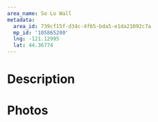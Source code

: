 ```yaml
---
area_name: So Lo Wall
metadata:
  area_id: 739cf15f-d34c-4f65-bda5-e1da21092c7a
  mp_id: '105865200'
  lng: -121.12995
  lat: 44.36774
---
```

# Description

# Photos

